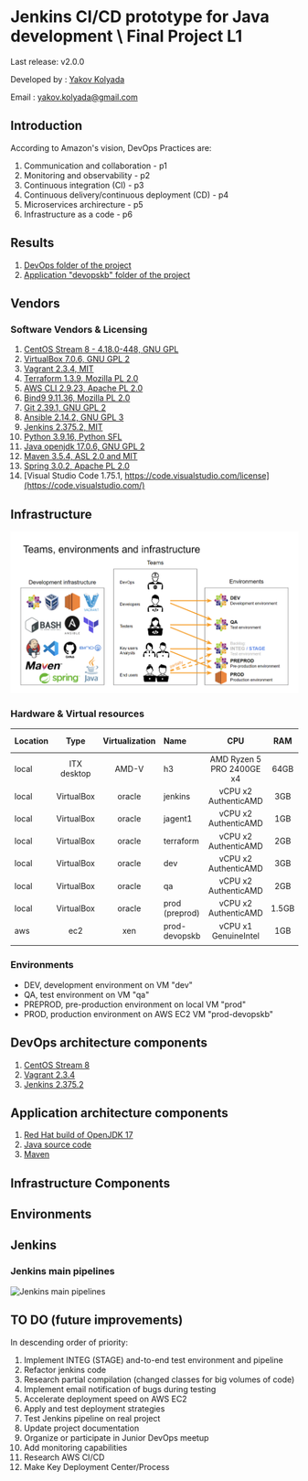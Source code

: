 # Jenkins CI/CD prototype for Java development  \ Final Project L1

Last release: v2.0.0

Developed by : [Yakov Kolyada](https://github.com/y-kolyada)

Email : [yakov.kolyada@gmail.com](mailto:yakov.kolyada@gmail.com)


## Introduction

According to Amazon's vision, DevOps Practices are:
1. Communication and collaboration - p1
2. Monitoring and observability - p2
3. Continuous integration (CI) - p3
4. Continuous delivery/continuous deployment (CD) - p4
5. Microservices archirecture - p5
6. Infrastructure as a code - p6


## Results

1. [DevOps folder of the project](https://github.com/y-kolyada/final-project-devops)
2. [Application "devopskb" folder of the project](https://github.com/y-kolyada/devopskb)


## Vendors

### Software Vendors & Licensing

1. [CentOS Stream 8 - 4.18.0-448, GNU GPL](https://www.centos.org/centos-stream/)
2. [VirtualBox 7.0.6, GNU GPL 2](https://www.virtualbox.org/)
3. [Vagrant 2.3.4, MIT](https://developer.hashicorp.com/vagrant)
4. [Terraform 1.3.9, Mozilla PL 2.0](https://www.terraform.io/)
5. [AWS CLI 2.9.23, Apache PL 2.0](https://www.ansible.com/)
6. [Bind9 9.11.36, Mozilla PL 2.0](https://www.isc.org/)
7. [Git 2.39.1, GNU GPL 2](https://git-scm.com/)
8. [Ansible 2.14.2, GNU GPL 3](https://www.ansible.com/)
9. [Jenkins 2.375.2, MIT](https://www.jenkins.io/)
10. [Python 3.9.16, Python SFL](https://www.python.org/)
11. [Java openjdk 17.0.6, GNU GPL 2](https://openjdk.org/)
12. [Maven 3.5.4, ASL 2.0 and MIT](https://maven.apache.org/)
13. [Spring 3.0.2, Apache PL 2.0](https://spring.io/)
14. [Visual Studio Code 1.75.1, https://code.visualstudio.com/license](https://code.visualstudio.com/)


## Infrastructure

![Teams, environments and infrastructure](/docs/doc_teams_environments_infrastructure_1.png)

### Hardware & Virtual resources
| Location | Type         | Virtualization | Name          | CPU                        | RAM   | HDD   | FS Type |
|:---------|:------------:|:--------------:|:--------------|:--------------------------:|:-----:|:-----:|:-------:|
| local    | ITX desktop  | AMD-V          | h3            | AMD Ryzen 5 PRO 2400GE x4  | 64GB  | 1TB   | xfs     |
| local    | VirtualBox   | oracle         | jenkins       | vCPU x2 AuthenticAMD       | 3GB   | 12GB  | xfs     |
| local    | VirtualBox   | oracle         | jagent1       | vCPU x2 AuthenticAMD       | 1GB   | 10GB  | xfs     |
| local    | VirtualBox   | oracle         | terraform     | vCPU x2 AuthenticAMD       | 2GB   | 10GB  | xfs     |
| local    | VirtualBox   | oracle         | dev           | vCPU x2 AuthenticAMD       | 3GB   | 10GB  | xfs     |
| local    | VirtualBox   | oracle         | qa            | vCPU x2 AuthenticAMD       | 2GB   | 10GB  | xfs     |
| local    | VirtualBox   | oracle         | prod (preprod)| vCPU x2 AuthenticAMD       | 1.5GB | 10GB  | xfs     |
| aws      | ec2          | xen            | prod-devopskb | vCPU x1 GenuineIntel       | 1GB   | 10GB  | xfs     |
|          |              |                |               |                            |       |       |         |
### Environments

- DEV, development environment on VM "dev"
- QA, test environment on VM "qa"
- PREPROD, pre-production environment on local VM "prod"
- PROD, production environment on AWS EC2 VM "prod-devopskb"


## DevOps architecture components

1. [CentOS Stream 8](https://www.centos.org/centos-stream/)
2. [Vagrant 2.3.4](https://developer.hashicorp.com/vagrant/downloads)
3. [Jenkins 2.375.2](https://github.com/y-kolyada/final-project-devops/blob/main/jenkins/README.md)


## Application architecture components

1. [Red Hat build of OpenJDK 17](https://developers.redhat.com/products/openjdk/download)
2. [Java source code](https://github.com/y-kolyada/devopskb/tree/main/src/main)
3. [Maven](https://github.com/y-kolyada/devopskb/blob/main/pom.xml)


## Infrastructure Components

## Environments


## Jenkins

### Jenkins main pipelines

![Jenkins main pipelines](/docs/jenkins_main_pipelines_1.png)


## TO DO (future improvements)

In descending order of priority:

1. Implement INTEG (STAGE) and-to-end test environment and pipeline
2. Refactor jenkins code
3. Research partial compilation (changed classes for big volumes of code)
4. Implement email notification of bugs during testing
5. Accelerate deployment speed on AWS EC2
6. Apply and test deployment strategies
7. Test Jenkins pipeline on real project
8. Update project documentation
9. Organize or participate in Junior DevOps meetup
10. Add monitoring capabilities
11. Research AWS CI/CD
12. Make Key Deployment Center/Process